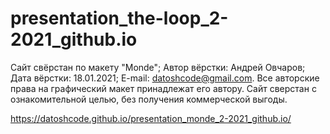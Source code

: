 # presentation_the-loop_2-2021_github.io

Сайт свёрстан по макету "Monde";
Автор вёрстки: Андрей Овчаров;
Дата вёрстки: 18.01.2021;
E-mail: datoshcode@gmail.com.
Все авторские права на графический макет принадлежат его автору.
Сайт сверстан с ознакомительной целью, без получения коммерческой выгоды.

https://datoshcode.github.io/presentation_monde_2-2021_github.io/
